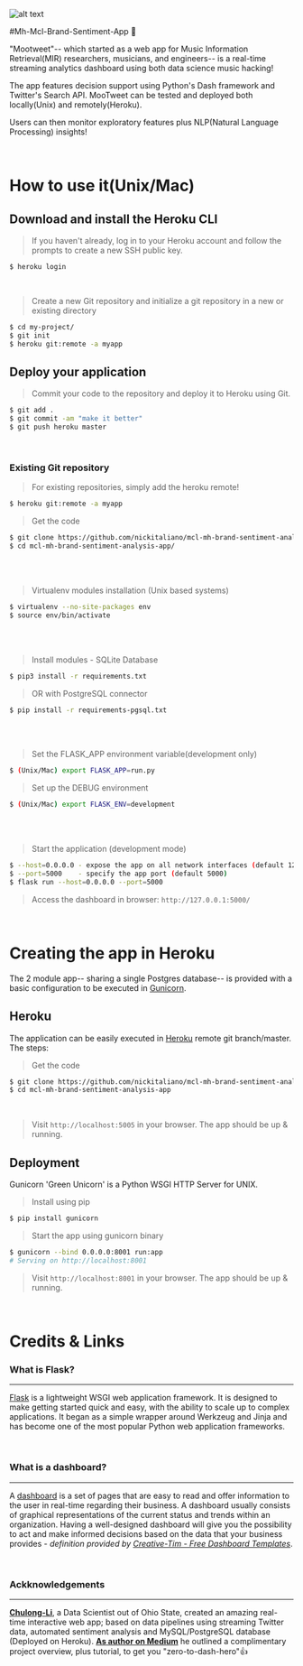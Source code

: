 ![alt text](https://github.com/nickitaliano/mcl-mh-brand-sentiment-analysis-app/blob/master/MooTweet.png?raw=true)

#Mh-Mcl-Brand-Sentiment-App 🎹

"Mootweet"-- which started as a web app for Music Information Retrieval(MIR) researchers, musicians, and engineers-- is a real-time streaming analytics dashboard using both data science music hacking!

The app features decision support using Python's Dash framework and Twitter's Search API. MooTweet can be tested and deployed both locally(Unix) and remotely(Heroku). 

Users can then monitor exploratory features plus NLP(Natural Language Processing) insights!


<br/>

# How to use it(Unix/Mac)
## Download and install the Heroku CLI

> If you haven't already, log in to your Heroku account and follow the prompts to create a new SSH public key.
```'bash 
$ heroku login
```
<br/>

> Create a new Git repository and initialize a git repository in a new or existing directory
```bash
$ cd my-project/
$ git init
$ heroku git:remote -a myapp
```
## Deploy your application
> Commit your code to the repository and deploy it to Heroku using Git.
```bash
$ git add .
$ git commit -am "make it better"
$ git push heroku master
```
<br/>

### Existing Git repository
> For existing repositories, simply add the heroku remote!
```bash
$ heroku git:remote -a myapp
```
> Get the code
```bash
$ git clone https://github.com/nickitaliano/mcl-mh-brand-sentiment-analysis-app.git
$ cd mcl-mh-brand-sentiment-analysis-app/
```
<br/>

<br/>

> Virtualenv modules installation (Unix based systems)
```bash
$ virtualenv --no-site-packages env
$ source env/bin/activate
```

<br/>

<br/>

> Install modules - SQLite Database
```bash
$ pip3 install -r requirements.txt
```

> OR with PostgreSQL connector
```bash
$ pip install -r requirements-pgsql.txt
```

<br/>

<br/>

> Set the FLASK_APP environment variable(development only)
```bash
$ (Unix/Mac) export FLASK_APP=run.py
```
> Set up the DEBUG environment
```bash
$ (Unix/Mac) export FLASK_ENV=development
```

<br/>

<br/>

> Start the application (development mode)
```bash
$ --host=0.0.0.0 - expose the app on all network interfaces (default 127.0.0.1)
$ --port=5000    - specify the app port (default 5000)  
$ flask run --host=0.0.0.0 --port=5000
```

> Access the dashboard in browser: `http://127.0.0.1:5000/`


<br/>

# Creating the app in Heroku

The 2 module app-- sharing a single Postgres database-- is provided with a basic configuration to be executed in [Gunicorn](https://gunicorn.org/).


## Heroku

The application can be easily executed in [Heroku](https:/heroku.com) remote git branch/master. The steps:

> Get the code

```bash
$ git clone https://github.com/nickitaliano/mcl-mh-brand-sentiment-analysis-app
$ cd mcl-mh-brand-sentiment-analysis-app
```

<br/>

> Visit `http://localhost:5005` in your browser. The app should be up & running.
## Deployment 

Gunicorn 'Green Unicorn' is a Python WSGI HTTP Server for UNIX.

> Install using pip

```bash
$ pip install gunicorn
```
> Start the app using gunicorn binary

```bash
$ gunicorn --bind 0.0.0.0:8001 run:app
# Serving on http://localhost:8001
```

> Visit `http://localhost:8001` in your browser. The app should be up & running.

<br/>

# Credits & Links

### What is Flask?
---
[Flask](https://www.palletsprojects.com/p/flask/) is a lightweight WSGI web application framework. It is designed to make getting started quick and easy, with the ability to scale up to complex applications. It began as a simple wrapper around Werkzeug and Jinja and has become one of the most popular Python web application frameworks.

<br/>

### What is a dashboard?
---
A [dashboard](https://en.wikipedia.org/wiki/Dashboard_(business)) is a set of pages that are easy to read and offer information to the user in real-time regarding their business. A dashboard usually consists of graphical representations of the current status and trends within an organization. Having a well-designed dashboard will give you the possibility to act and make informed decisions based on the data that your business provides - *definition provided by [Creative-Tim - Free Dashboard Templates](https://www.creative-tim.com/blog/web-design/free-dashboard-templates/?ref=appseed)*.

<br/>

### Ackknowledgements
---
**[Chulong-Li](https://github.com/Chulong-Li/Real-time-Sentiment-Tracking-on-Twitter-for-Brand-Improvement-and-Trend-Recognition)**, a Data Scientist out of Ohio State, created an amazing real-time interactive web app; based on data pipelines using streaming Twitter data, automated sentiment analysis and MySQL/PostgreSQL database (Deployed on Heroku). **[As author on Medium](https://medium.com/@ChulongLi)** he outlined a complimentary project overview, plus tutorial, to get you "zero-to-dash-hero"👍
